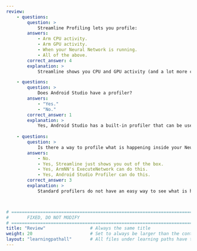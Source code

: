 ```yaml
---
review:
    - questions:
        question: >
            Streamline Profiling lets you profile:
        answers:
            - Arm CPU activity.
            - Arm GPU activity.
            - When your Neural Network is running.
            - All of the above.
        correct_answer: 4                    
        explanation: >
            Streamline shows you CPU and GPU activity (and a lot more counters!) and if Custom Activity Maps are used, you can see when your Neural Network and other parts of your application are running.

    - questions:
        question: >
            Does Android Studio have a profiler?
        answers:
            - "Yes."
            - "No."
        correct_answer: 1                   
        explanation: >
            Yes, Android Studio has a built-in profiler that can be used to monitor the memory usage of your application, amongst other functions.
               
    - questions:
        question: >
            Is there a way to profile what is happening inside your Neural Network?
        answers:
            - No.
            - Yes, Streamline just shows you out of the box.
            - Yes, ArmNN's ExecuteNetwork can do this.
            - Yes, Android Studio Profiler can do this.
        correct_answer: 3          
        explanation: >
            Standard profilers do not have an easy way to see what is happening inside an ML framework to see a model running inside it. ArmNN's ExecuteNetwork can do this for LiteRT models, and ExecuTorch has tools that can do this for PyTorch models.



# ================================================================================
#       FIXED, DO NOT MODIFY
# ================================================================================
title: "Review"                 # Always the same title
weight: 20                      # Set to always be larger than the content in this path
layout: "learningpathall"       # All files under learning paths have this same wrapper
---
```

